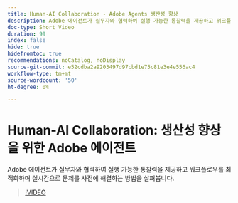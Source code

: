 ```yaml
---
title: Human-AI Collaboration - Adobe Agents 생산성 향상
description: Adobe 에이전트가 실무자와 협력하여 실행 가능한 통찰력을 제공하고 워크플로우를 최적화하며 실시간으로 문제를 사전에 해결하는 방법을 살펴봅니다.
doc-type: Short Video
duration: 99
index: false
hide: true
hidefromtoc: true
recommendations: noCatalog, noDisplay
source-git-commit: e52cdba2a9203497d97cbd1e75c81e3e4e556ac4
workflow-type: tm+mt
source-wordcount: '50'
ht-degree: 0%

---
```



# Human-AI Collaboration: 생산성 향상을 위한 Adobe 에이전트

Adobe 에이전트가 실무자와 협력하여 실행 가능한 통찰력을 제공하고 워크플로우를 최적화하며 실시간으로 문제를 사전에 해결하는 방법을 살펴봅니다.

<!-- 62_S653_3442539_98_humanai-collaboration-adobe-agents-enhancing-productivity -->
>[!VIDEO](https://video.tv.adobe.com/v/3458189/?learn=on&enablevpops=true)
